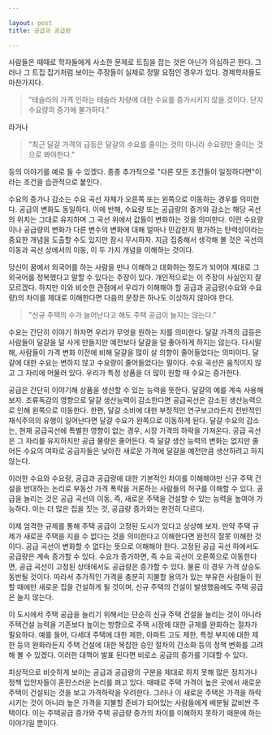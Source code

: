 ```yaml
---

layout: post
title: 공급과 공급량

---
```


사람들은 때때로 학자들에게 사소한 문제로 트집을 잡는 것은 아닌가 의심하곤 한다. 그러나 그 트집 잡기처럼 보이는 주장들이 실제로 정말 요점인 경우가 있다. 경제학자들도 마찬가지다. 

> "테슬라의 가격 인하는 테슬라 차량에 대한 수요를 증가시키지 않을 것이다. 단지 수요량의 증가에 불가하다."

라거나 

> "최근 달걀 가격의 급등은 달걀의 수요를 줄이는 것이 아니라 수요량만 줄이는 것으로 봐야한다." 

등의 이야기를 예로 들 수 있겠다. 종종 추가적으로 "다른 모든 조건들이 일정하다면"이라는 조건을 습관적으로 붙인다. 

수요의 증가나 감소는 수요 곡선 자체가 오른쪽 또는 왼쪽으로 이동하는 경우를 의미한다. 공급의 변화도 동일하다. 이에 반해, 수요량 또는 공급량의 증가와 감소는 해당 곡선의 위치는 그대로 유지하며 그 곡선 위에서 값들이 변화하는 것을 의미한다. 이런 수요량이나 공급량의 변화가 다른 변수의 변화에 대해 얼마나 민감한지 평가하는 탄력성이라는 중요한 개념을 도출할 수도 있지만 잠시 무시하자. 지금 집중해서 생각해 볼 것은 곡선의 이동과 곡선 상에서의 이동, 이 두 가지 개념을 이해하는 것이다. 

당신이 꿈에서 외국어를 하는 사람을 만나 이해하고 대화하는 정도가 되어야 제대로 그 외국어를 정복했다고 말할 수 있다는 주장이 있다. 개인적으로는 이  주장이 사실인지 잘 모르겠다. 하지만 이와 비슷한 관점에서 우리가 이해해야 할 공급과 공급량(수요와 수요량)의 차이를 제대로 이해한다면 다음의 문장은 하나도 이상하지 않아야 한다. 

> "신규 주택의 수가 늘어난다고 해도 주택 공급이 늘지는 않는다."

수요는 간단히 이야기 하자면 우리가 무엇을 원하는 지를 의미한다. 달걀 가격의 급등은 사람들이 달걀을 덜 사게 만들지만 예전보다 달걀을 덜 좋아하게 하지는 않는다. 다시말해, 사람들이 가격 변화 이전에 비해 달걀을 많이 살 의향이 줄어들었다는 의미이다. 달걀에 대한 수요는 변하지 않고 수요량이 줄어들었다는 말이다. 수요 곡선은 움직이지 않고 그 자리에 머물러 있다. 우리가 특정 상품을 더 많이 원할 때 수요는 증가한다. 

공급은 간단히 이야기해 상품을 생산할 수 있는 능력을 뜻한다. 달걀의 예를 계속 사용해 보자. 조류독감의 영향으로 달걀 생산능력이 감소한다면 공급곡선은 감소된 생산능력으로 인해 왼쪽으로 이동한다. 한편, 달걀 소비에 대한 부정적인 연구보고라든지 전반적인 채식주의의 유행이 일어난다면 달걀 수요가 왼쪽으로 이동하게 된다. 달걀 수요의 감소는, 현재 공급곡선에 특별한 영향이 없는 경우, 시장 가격의 하락을 가져온다. 공급 곡선은 그 자리를 유지하지만 공급 물량은 줄어든다. 즉 달걀 생산 능력의 변화는 없지만 줄어든 수요의 여파로 공급자들은 낮아진 새로운 가격에 달걀을 예전만큼 생산하려고 하지 않는다.

이러한 수요와 수요량, 공급과 공급량에 대한 기본적인 차이를 이해해야만 신규 주택 건설을 반대하는 논리로 부동산 가격 폭락을 거론하는 사람들의 허구를 이해할 수 있다. 공급을 늘리는 것은 공급 곡선의 이동, 즉, 새로운 주택을 건설할 수 있는 능력을 높여야 가능하다. 이는 더 많은 집을 짓는 것, 공급량 증가와는 완전히 다르다.

이제 엄격한 규제를 통해 주택 공급이 고정된 도시가 있다고 상상해 보자. 만약 주택 규제가 새로운 주택을 지을 수 없다는 것을 의미한다고 이해한다면 완전히 잘못 이해한 것이다. 공급 곡선이 변화할 수 없다는 뜻으로 이해해야 한다. 고정된 공급 곡선 하에서도 공급량은 계속 증가할 수 있다. 수요가 증가하면, 즉 수요 곡선이 오른쪽으로 이동한다면, 공급 곡선이 고정된 상태에서도 공급량은 증가할 수 있다. 물론 이 경우 가격 상승도 동반될 것이다. 따라서 추가적인 가격을 충분히 지불할 용의가 있는 부유한 사람들이 원할 때에만 새로운 집을 건설하게 될 것이며, 신규 주택의 건설이 발생했음에도 주택 공급은 늘지 않는다.

이 도시에서 주택 공급을 늘리기 위해서는 단순히 신규 주택 건설을 늘리는 것이 아니라 주택건설 능력을 기존보다 높이는 방향으로 주택 시장에 대한 규제를 완화하는 절차가 필요하다. 예를 들어, 다세대 주택에 대한 제한, 아파트 고도 제한, 특정 부지에 대한 제한 등의 완화라든지 주택 건설에 대한 복잡한 승인 절차의 간소화 등의 정책 변화를 고려해 볼 수 있겠다. 이러한 대책이 발표 된다면 비로소 공급의  증가를 기대할 수 있다. 

피상적으로 비슷하게 보이는 공급과 공급량의 구분을 제대로 하지 못해 많은 정치가나 정책 입안자들이 혼란스러운 논리를 펴고 있다. 때때로 주택 가격이 높은 곳에서 새로운 주택이 건설되는 것을 보고 가격하락을 우려한다. 그러나 이 새로운 주택은 가격을 하락시키는 것이 아니라 높은 가격을 지불할 준비가 되어있는 사람들에게 배분될 값비싼 주택이다. 이는 주택공급 증가와 주택 공급량 증가의 차이를 이해하지 못하기 때문에 하는 이야기일 뿐이다.
